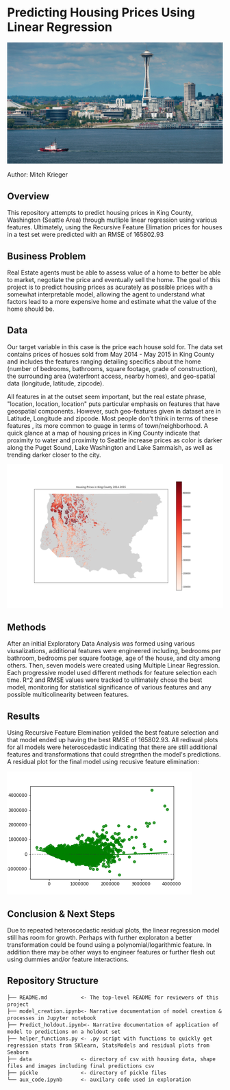 # Predicting Housing Prices Using Linear Regression

![puget_sound_seattle](data/puget_sound_seattle.jpg)

Author: Mitch Krieger

## Overview
This repository attempts to predict housing prices in King County, Washington (Seattle Area) through mutliple linear regression using various features. Ultimately, using the Recursive Feature Elimation prices for houses in a test set were predicted with an RMSE of 165802.93

## Business Problem
Real Estate agents must be able to assess value of a home to better be able to market, negotiate the price and eventually sell the home. The goal of this project is to predict housing prices as acurately as possible prices with a somewhat interpretable model, allowing the agent to understand what factors lead to a more expensive home and estimate what the value of the home should be. 

## Data 

Our target variable in this case is the price each house sold for. The data set contains prices of hosues sold from May 2014 - May 2015 in King County and includes the features ranging detailing specifics about the home (number of bedrooms, bathrooms, square footage, grade of construction), the surrounding area (waterfront access, nearby homes), and geo-spatial data (longitude, latitude, zipcode).

All features in at the outset seem important, but the real estate phrase, "location, location, location" puts particular emphasis on features that have geospatial components. However, such geo-features given in dataset are in Latitude, Longitude and zipcode. Most people don't think in terms of these features , its more common to guage in terms of town/neighborhood. A quick glance at a map of housing prices in King County indicate that proximity to water and proximity to Seattle increase prices as color is darker along the Puget Sound, Lake Washington and Lake Sammaish, as well as trending darker closer to the city.

![prices_map](/data/king_county.png)

## Methods

After an initial Exploratory Data Analysis was formed using various viusalizations, additional features were engineered including, bedrooms per bathroom, bedrooms per square footage, age of the house, and city among others. Then, seven models were created using Multiple Linear Regression. Each progressive model used different methods for feature selection each time. R^2 and RMSE values were tracked to ultimately chose the best model, monitoring for statistical significance of various features and any possible multicolinearity between features.

## Results

Using Recursive Feature Elemination yeilded the best feature selection and that model ended up having the best RMSE of 165802.93. All redisual plots for all models were heteroscedastic indicating that there are still additional features and transformations that could stregnthen the model's predictions. A residual plot for the final model using recusive feature elimination:

![residual_plot](/data/final_model_residual.png)

## Conclusion & Next Steps

Due to repeated heteroscedastic residual plots, the linear regression model still has room for growth. Perhaps with further exploraton a better transformation could be found using a polynomial/logarithmic feature. In addition there may be other ways to engineer features or further flesh out using dummies and/or feature interactions.

## Repository Structure

```
├── README.md           <- The top-level README for reviewers of this project
├── model_creation.ipynb<- Narrative documentation of model creation &  processes in Jupyter notebook
├── Predict_holdout.ipynb<- Narrative documentation of application of model to predictions on a holdout set
├── helper_functions.py <- .py script with functions to quickly get regression stats from SKlearn, StatsModels and residual plots from Seaborn
├── data                <- directory of csv with housing data, shape files and images including final predictions csv
├── pickle              <- directory of pickle files
└── aux_code.ipynb      <- auxilary code used in exploration
```

